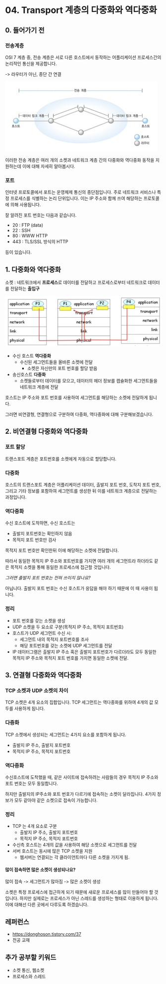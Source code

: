 # 04. Transport 계층의 다중화와 역다중화

## 0. 들어가기 전

### 전송계층

OSI 7 계층 중, 전송  계층은 서로 다른 호스트에서 동작하는 어플리케이션 프로세스간의 논리적인 통신을 제공합니다.

-> 라우터가 아닌, 종단 간 연결

<img src="../assets/network/03_data_link_and_transport.png" alt="image-20210128212154781" style="zoom:50%;" />

이러한 전송 계층은 여러 개의 소켓과 네트워크 계층 간의 다중화와 역다중화 동작을 지원하는데
이에 대해 자세히 알아봅시다.



### 포트

인터넷 프로토콜에서 포트는 운영체제 통신의 종단점입니다. 주로 네트워크 서비스나 특정 프로세스를 식별하는 논리 단위입니다. 이는 IP 주소와 함께 쓰여 해당하는 프로토콜에 의해 사용됩니다.

잘 알려진 포트 번호는 다음과 같습니다.

- 20 : FTP (data)
- 22 : SSH
- 80 : WWW HTTP
- 443 : TLS/SSL 방식의 HTTP 

등이 있습니다.



## 1. 다중화와 역다중화

소켓 : 네트워크에서 **프로세스**로 데이터를 전달하고 프로세스로부터 네트워크로 데이터를 전달하는 **출입구**

<img src="../assets/network/04_mux.png" alt="image-20210128221216260" style="zoom:50%;" />



- 수신 호스트 **역다중화**
  - 수신된 세그먼트들을 올바른 소켓에 전달
    - 소켓은 자신만의 포트 번호를 할당 받음
- 송신호스트 **다중화**
  - 소켓들로부터 데이터를 모으고, 데이터의 헤더 정보를 캡슐화한 세그먼트들을 네트워크 계층에 전달

호스트는 IP 주소와 포트 번호를 사용하여 세그먼트를 해당하는 소켓에 전달하게 됩니다.



그러면 비연결형, 연결형으로 구분하여 다중화, 역다중화에 대해 구분해보겠습니다.



## 2. 비연결형 다중화와 역다중화



### 포트 할당

트랜스포트 계층은 포트번호를 소켓에게 자동으로 할당합니다.



### 다중화

호스트의 트랜스포트 계층은 어플리케이션 데이터, 출발지 포트 번호, 도착지 포트 번호, 그리고 기타 정보를 포함하여 세그먼트를 생성한 뒤 이를 네트워크 계층으로 전달하는 과정입니다.



### 역다중화

수신 호스트에 도착하면, 수신 호스트는 

- 출발지 포트번호는 확인하지 않음
- 목적지 포트 번호만 검사

목적지 포트 번호만 확인한뒤 이에 해당하는 소켓에 전달합니다.

따라서 동일한 목적지 IP 주소와 포트번호를 가지면 여러 개의 세그먼트라 하더라도 같은 목적지 소켓을 통해 동일한 프로세스에 접근할 것입니다.

*그러면 출발지 포트 번호는 전혀 쓰이지 않나요?*

아닙니다. 출발지 포트 번호는 수신 호스트가 응답을 해야 하기 때문에 이 때 사용이 됩니다.



### 정리

- 포트 번호를 갖는 소켓을 생성
- UDP 소켓을 두 요소로 구분(목적지 IP 주소, 목적지 포트번호)
- 호스트가 UDP 세그먼트 수신 시:
  - 세그먼트 내의 목적지 포트번호를 조사
  - 해당 포트번호를 갖는 소켓에 UDP 세그먼트를 전달
- IP 데이터그램은 출발지 IP 주소 혹은 출발지 포트번호가 다르더라도 
  모두 동일한 목적지 IP 주소와 목적지 포트 번호를 가지면 동일한 소켓에 전달.





## 3. 연결형 다중화와 역다중화

### TCP 소켓과 UDP 소켓의 차이

TCP 소켓은 4개 요소의 집합입니다. TCP 세그먼트는 역다중화를 위하여 4개의 값 모두를 사용하게 됩니다.



### 다중화

TCP 소켓에서 생성되는 세그먼트는 4가지 요소를 포함하게 됩니다. 

- 출발지 IP 주소, 출발지 포트번호
- 목적지 IP 주소, 목적지 포트번호



### 역다중화

수신호스트에 도착했을 때, 같은 사이트에 접속하려는 사람들의 경우
목적지 IP 주소와 포트 번호는 모두 동일합니다.

하지만 출발지의 IP주소와 포트 번호가 다르기에 접속하는 소켓이 달라집니다.
4가지 정보가 모두 같아야 같은 소켓으로 접속이 가능합니다.





### 정리

- TCP 는 4개 요소로 구분
  - 출발지 IP 주소, 출발지 포트번호
  - 목적지 IP 주소, 목적지 포트번호
- 수신측 호스트는 4개의 값을 사용하여 해당 소켓으로 세그먼트를 전달
- 서버 호스트는 동시에 많은 TCP 소켓을 지원
  - 웹서버는 연결되는 각 클라이언트마다 다른 소켓을 가지게 됨.





#### 많이 접속하면 많은 소켓이 생성되나요?

많이 접속 -> 세그먼트가 많아짐 -> 많은 소켓이 생성

소켓은 특정 프로세스에 접근하게 되기 때문에 새로운 프로세스를 많이 만들어야 할 것입니다. 
하지만 실제로는 프로세스가 아닌 스레드를 생성하는 형태로 이용하게 됩니다. 
이에 대해선 다른 곳에서 다루도록 하겠습니다.





## 레퍼런스

- https://donghoson.tistory.com/37
- 전공 교재





## 추가 공부할 키워드

- 소켓 통신, 웹소켓
- 프로세스와 스레드







